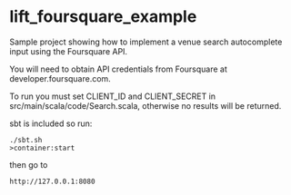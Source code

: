 lift_foursquare_example
=======================

Sample project showing how to implement a venue search autocomplete input using the Foursquare API.

You will need to obtain API credentials from Foursquare at developer.foursquare.com.

To run you must set CLIENT_ID and CLIENT_SECRET in src/main/scala/code/Search.scala, otherwise no results will be returned.

sbt is included so run:


    ./sbt.sh
    >container:start

then go to

    http://127.0.0.1:8080




